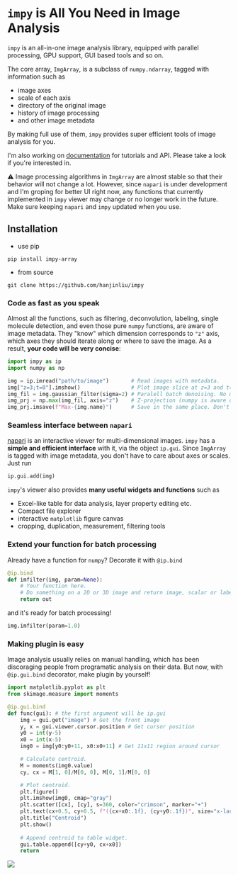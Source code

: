 # `impy` is All You Need in Image Analysis

`impy` is an all-in-one image analysis library, equipped with parallel processing, GPU support, GUI based tools and so on.

The core array, `ImgArray`, is a subclass of `numpy.ndarray`, tagged with information such as 
- image axes
- scale of each axis
- directory of the original image
- history of image processing 
- and other image metadata

By making full use of them, `impy` provides super efficient tools of image analysis for you. 

I'm also working on [documentation](https://hanjinliu.github.io/impy/) for tutorials and API. Please take a look if you're interested in.

:warning: Image processing algorithms in `ImgArray` are almost stable so that their behavior will not change a lot. However, since `napari` is under development and I'm groping for better UI right now, any functions that currently implemented in `impy` viewer may change or no longer work in the future. Make sure keeping `napari` and `impy` updated when you use.

## Installation

- use pip

```
pip install impy-array
```

- from source

```
git clone https://github.com/hanjinliu/impy
```

### Code as fast as you speak

Almost all the functions, such as filtering, deconvolution, labeling, single molecule detection, and even those pure `numpy` functions, are aware of image metadata. They "know" which dimension corresponds to `"z"` axis, which axes they should iterate along or where to save the image. As a result, **your code will be very concise**:

```python
import impy as ip
import numpy as np

img = ip.imread("path/to/image")       # Read images with metadata.
img["z=3;t=0"].imshow()                # Plot image slice at z=3 and t=0.
img_fil = img.gaussian_filter(sigma=2) # Paralell batch denoising. No more for loop!
img_prj = np.max(img_fil, axis="z")    # Z-projection (numpy is aware of image axes!).
img_prj.imsave(f"Max-{img.name}")      # Save in the same place. Don't spend time on searching for the directory!
```

### Seamless interface between `napari`

[napari](https://github.com/napari/napari) is an interactive viewer for multi-dimensional images. `impy` has a **simple and efficient interface** with it, via the object `ip.gui`. Since `ImgArray` is tagged with image metadata, you don't have to care about axes or scales. Just run 

```python
ip.gui.add(img)
```

`impy`'s viewer also provides **many useful widgets and functions** such as 

- Excel-like table for data analysis, layer property editing etc.
- Compact file explorer
- interactive `matplotlib` figure canvas
- cropping, duplication, measurement, filtering tools

### Extend your function for batch processing

Already have a function for `numpy`? Decorate it with `@ip.bind` 

```python
@ip.bind
def imfilter(img, param=None):
    # Your function here.
    # Do something on a 2D or 3D image and return image, scalar or labels
    return out
```
and it's ready for batch processing!

```python
img.imfilter(param=1.0)
```

### Making plugin is easy

Image analysis usually relies on manual handling, which has been discoraging people from programatic analysis on their data. But now, with `@ip.gui.bind` decorator, make plugin by yourself!

```python
import matplotlib.pyplot as plt
from skimage.measure import moments

@ip.gui.bind
def func(gui): # the first argument will be ip.gui
    img = gui.get("image") # Get the front image
    y, x = gui.viewer.cursor.position # Get cursor position
    y0 = int(y-5)
    x0 = int(x-5)
    img0 = img[y0:y0+11, x0:x0+11] # Get 11x11 region around cursor

    # Calculate centroid.
    M = moments(img0.value)
    cy, cx = M[1, 0]/M[0, 0], M[0, 1]/M[0, 0]

    # Plot centroid.
    plt.figure()
    plt.imshow(img0, cmap="gray")
    plt.scatter([cx], [cy], s=360, color="crimson", marker="+")
    plt.text(cx+0.5, cy+0.5, f"({cx+x0:.1f}, {cy+y0:.1f})", size="x-large", color="crimson")
    plt.title("Centroid")
    plt.show()
    
    # Append centroid to table widget.
    gui.table.append([cy+y0, cx+x0])
    return
```

![](https://github.com/hanjinliu/impy/Figs/bind.gif)
